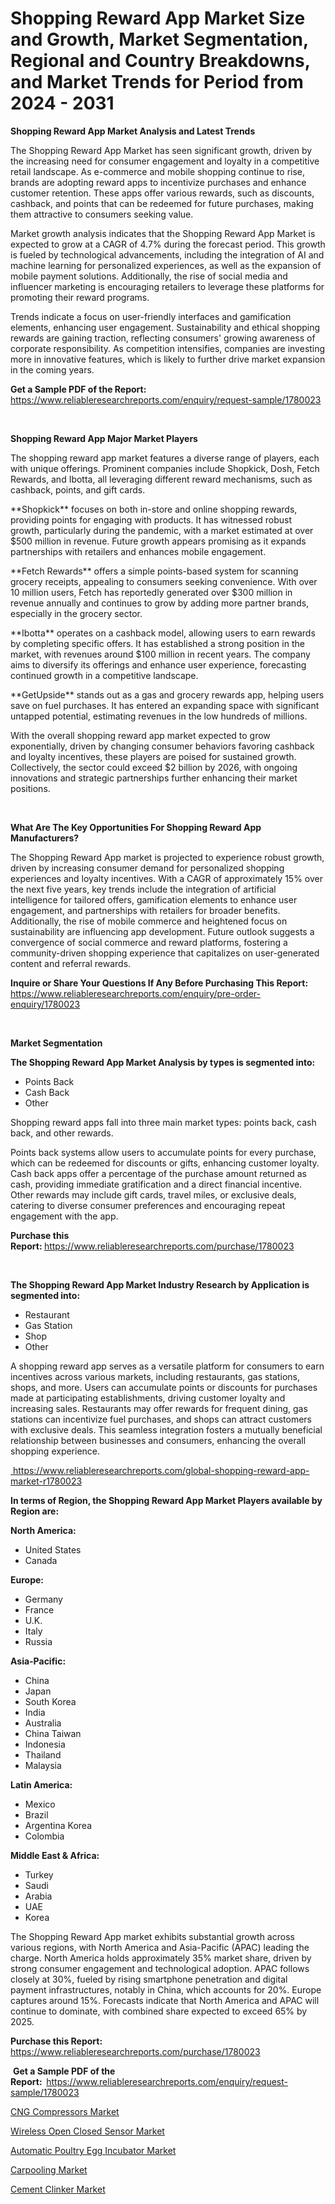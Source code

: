 <p><h1>Shopping Reward App Market Size and Growth, Market Segmentation, Regional and Country Breakdowns, and Market Trends for Period from 2024 -  2031</h1></p><p><strong>Shopping Reward App Market Analysis and Latest Trends</strong></p>
<p><p>The Shopping Reward App Market has seen significant growth, driven by the increasing need for consumer engagement and loyalty in a competitive retail landscape. As e-commerce and mobile shopping continue to rise, brands are adopting reward apps to incentivize purchases and enhance customer retention. These apps offer various rewards, such as discounts, cashback, and points that can be redeemed for future purchases, making them attractive to consumers seeking value.</p><p>Market growth analysis indicates that the Shopping Reward App Market is expected to grow at a CAGR of 4.7% during the forecast period. This growth is fueled by technological advancements, including the integration of AI and machine learning for personalized experiences, as well as the expansion of mobile payment solutions. Additionally, the rise of social media and influencer marketing is encouraging retailers to leverage these platforms for promoting their reward programs.</p><p>Trends indicate a focus on user-friendly interfaces and gamification elements, enhancing user engagement. Sustainability and ethical shopping rewards are gaining traction, reflecting consumers' growing awareness of corporate responsibility. As competition intensifies, companies are investing more in innovative features, which is likely to further drive market expansion in the coming years.</p></p>
<p><strong>Get a Sample PDF of the Report:&nbsp;</strong> <a href="https://www.reliableresearchreports.com/enquiry/request-sample/1780023?utm_campaign=8&utm_medium=2&utm_source=Github&utm_content=ia&utm_term=19122024&utm_id=shopping-reward-app">https://www.reliableresearchreports.com/enquiry/request-sample/1780023</a></p>
<p>&nbsp;</p>
<p><strong>Shopping Reward App Major Market Players</strong></p>
<p><p>The shopping reward app market features a diverse range of players, each with unique offerings. Prominent companies include Shopkick, Dosh, Fetch Rewards, and Ibotta, all leveraging different reward mechanisms, such as cashback, points, and gift cards.</p><p>**Shopkick** focuses on both in-store and online shopping rewards, providing points for engaging with products. It has witnessed robust growth, particularly during the pandemic, with a market estimated at over $500 million in revenue. Future growth appears promising as it expands partnerships with retailers and enhances mobile engagement.</p><p>**Fetch Rewards** offers a simple points-based system for scanning grocery receipts, appealing to consumers seeking convenience. With over 10 million users, Fetch has reportedly generated over $300 million in revenue annually and continues to grow by adding more partner brands, especially in the grocery sector.</p><p>**Ibotta** operates on a cashback model, allowing users to earn rewards by completing specific offers. It has established a strong position in the market, with revenues around $100 million in recent years. The company aims to diversify its offerings and enhance user experience, forecasting continued growth in a competitive landscape.</p><p>**GetUpside** stands out as a gas and grocery rewards app, helping users save on fuel purchases. It has entered an expanding space with significant untapped potential, estimating revenues in the low hundreds of millions.</p><p>With the overall shopping reward app market expected to grow exponentially, driven by changing consumer behaviors favoring cashback and loyalty incentives, these players are poised for sustained growth. Collectively, the sector could exceed $2 billion by 2026, with ongoing innovations and strategic partnerships further enhancing their market positions.</p></p>
<p>&nbsp;</p>
<p><strong>What Are The Key Opportunities For Shopping Reward App Manufacturers?</strong></p>
<p><p>The Shopping Reward App market is projected to experience robust growth, driven by increasing consumer demand for personalized shopping experiences and loyalty incentives. With a CAGR of approximately 15% over the next five years, key trends include the integration of artificial intelligence for tailored offers, gamification elements to enhance user engagement, and partnerships with retailers for broader benefits. Additionally, the rise of mobile commerce and heightened focus on sustainability are influencing app development. Future outlook suggests a convergence of social commerce and reward platforms, fostering a community-driven shopping experience that capitalizes on user-generated content and referral rewards.</p></p>
<p><strong>Inquire or Share Your Questions If Any Before Purchasing This Report:</strong> <a href="https://www.reliableresearchreports.com/enquiry/pre-order-enquiry/1780023?utm_campaign=8&utm_medium=2&utm_source=Github&utm_content=ia&utm_term=19122024&utm_id=shopping-reward-app">https://www.reliableresearchreports.com/enquiry/pre-order-enquiry/1780023</a></p>
<p>&nbsp;</p>
<p><strong>Market Segmentation</strong></p>
<p><strong>The Shopping Reward App Market Analysis by types is segmented into:</strong></p>
<p><ul><li>Points Back</li><li>Cash Back</li><li>Other</li></ul></p>
<p><p>Shopping reward apps fall into three main market types: points back, cash back, and other rewards. </p><p>Points back systems allow users to accumulate points for every purchase, which can be redeemed for discounts or gifts, enhancing customer loyalty. Cash back apps offer a percentage of the purchase amount returned as cash, providing immediate gratification and a direct financial incentive. Other rewards may include gift cards, travel miles, or exclusive deals, catering to diverse consumer preferences and encouraging repeat engagement with the app.</p></p>
<p><strong>Purchase this Report:&nbsp;</strong><a href="https://www.reliableresearchreports.com/purchase/1780023?utm_campaign=8&utm_medium=2&utm_source=Github&utm_content=ia&utm_term=19122024&utm_id=shopping-reward-app">https://www.reliableresearchreports.com/purchase/1780023</a></p>
<p>&nbsp;</p>
<p><strong>The Shopping Reward App Market Industry Research by Application is segmented into:</strong></p>
<p><ul><li>Restaurant</li><li>Gas Station</li><li>Shop</li><li>Other</li></ul></p>
<p><p>A shopping reward app serves as a versatile platform for consumers to earn incentives across various markets, including restaurants, gas stations, shops, and more. Users can accumulate points or discounts for purchases made at participating establishments, driving customer loyalty and increasing sales. Restaurants may offer rewards for frequent dining, gas stations can incentivize fuel purchases, and shops can attract customers with exclusive deals. This seamless integration fosters a mutually beneficial relationship between businesses and consumers, enhancing the overall shopping experience.</p></p>
<p><a href="https://www.reliableresearchreports.com/global-shopping-reward-app-market-r1780023?utm_campaign=8&utm_medium=2&utm_source=Github&utm_content=ia&utm_term=19122024&utm_id=shopping-reward-app">&nbsp;https://www.reliableresearchreports.com/global-shopping-reward-app-market-r1780023</a></p>
<p><strong>In terms of Region, the Shopping Reward App Market Players available by Region are:</strong></p>
<p>
    <p> <strong> North America: </strong>
        <ul>
            <li>United States</li>
            <li>Canada</li>
        </ul>
        </p> 
    <p> <strong> Europe: </strong>
        <ul>
            <li>Germany</li>
            <li>France</li>
            <li>U.K.</li>
            <li>Italy</li>
            <li>Russia</li>
        </ul>
        </p> 
    <p> <strong> Asia-Pacific: </strong>
        <ul>
            <li>China</li>
            <li>Japan</li>
            <li>South Korea</li>
            <li>India</li>
            <li>Australia</li>
            <li>China Taiwan</li>
            <li>Indonesia</li>
            <li>Thailand</li>
            <li>Malaysia</li>
        </ul>
        </p> 
    <p> <strong> Latin America: </strong>
        <ul>
            <li>Mexico</li>
            <li>Brazil</li>
            <li>Argentina Korea</li>
            <li>Colombia</li>
        </ul>
        </p> 
    <p> <strong> Middle East & Africa: </strong>
        <ul>
            <li>Turkey</li>
            <li>Saudi</li>
            <li>Arabia</li>
            <li>UAE</li>
            <li>Korea</li>
        </ul>
    </p>
    </p>
<p><p>The Shopping Reward App market exhibits substantial growth across various regions, with North America and Asia-Pacific (APAC) leading the charge. North America holds approximately 35% market share, driven by strong consumer engagement and technological adoption. APAC follows closely at 30%, fueled by rising smartphone penetration and digital payment infrastructures, notably in China, which accounts for 20%. Europe captures around 15%. Forecasts indicate that North America and APAC will continue to dominate, with combined share expected to exceed 65% by 2025.</p></p>
<p><strong>Purchase this Report: </strong><a href="https://www.reliableresearchreports.com/purchase/1780023?utm_campaign=8&utm_medium=2&utm_source=Github&utm_content=ia&utm_term=19122024&utm_id=shopping-reward-app">https://www.reliableresearchreports.com/purchase/1780023</a></p>
<p>&nbsp;<strong>Get a Sample PDF of the Report:&nbsp;&nbsp;</strong><a href="https://www.reliableresearchreports.com/enquiry/request-sample/1780023?utm_campaign=8&utm_medium=2&utm_source=Github&utm_content=ia&utm_term=19122024&utm_id=shopping-reward-app">https://www.reliableresearchreports.com/enquiry/request-sample/1780023</a></p>
<p><strong></strong></p>
<p><p><a href="https://www.linkedin.com/pulse/comprehensive-cng-compressors-report-industry-analysis-growth-driven-qv0zf?utm_campaign=8&utm_medium=2&utm_source=Github&utm_content=ia&utm_term=19122024&utm_id=shopping-reward-app">CNG Compressors Market</a></p><p><a href="https://github.com/wileonie19657/Market-Research-Report-List-1/blob/main/wireless-open-closed-sensor-market.md?utm_campaign=8&utm_medium=2&utm_source=Github&utm_content=ia&utm_term=19122024&utm_id=shopping-reward-app">Wireless Open Closed Sensor Market</a></p><p><a href="https://github.com/AfsanaMia652/Market-Research-Report-List-1/blob/main/automatic-poultry-egg-incubator-market.md?utm_campaign=8&utm_medium=2&utm_source=Github&utm_content=ia&utm_term=19122024&utm_id=shopping-reward-app">Automatic Poultry Egg Incubator Market</a></p><p><a href="https://www.linkedin.com/pulse/market-study-on77-cagr-forecast-from-2024-2031-offeringsignificant-mtq6f?utm_campaign=8&utm_medium=2&utm_source=Github&utm_content=ia&utm_term=19122024&utm_id=shopping-reward-app">Carpooling Market</a></p><p><a href="https://www.linkedin.com/pulse/historical-trends-future-projections-cement-clinker-market-man8e?utm_campaign=8&utm_medium=2&utm_source=Github&utm_content=ia&utm_term=19122024&utm_id=shopping-reward-app">Cement Clinker Market</a></p></p>
